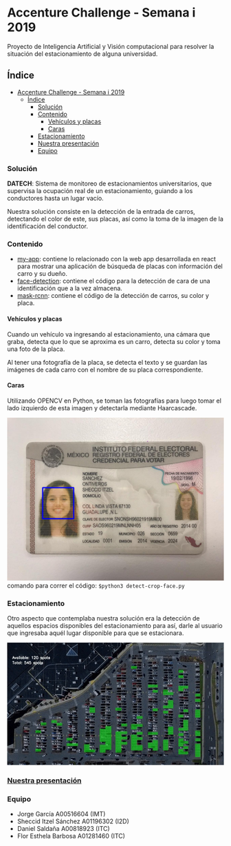 # Accenture Challenge - Semana i 2019
Proyecto de Inteligencia Artificial y Visión computacional para resolver la situación del estacionamiento de alguna universidad.

## Índice
- [Accenture Challenge - Semana i 2019](#accenture-challenge---semana-i-2019)
  - [Índice](#%c3%8dndice)
    - [Solución](#soluci%c3%b3n)
    - [Contenido](#contenido)
      - [Vehículos y placas](#veh%c3%adculos-y-placas)
      - [Caras](#caras)
    - [Estacionamiento](#estacionamiento)
    - [Nuestra presentación](#nuestra-presentaci%c3%b3n)
    - [Equipo](#equipo)


### Solución
**DATECH**: Sistema de monitoreo de estacionamientos universitarios, que supervisa la ocupación real de un estacionamiento, guiando a los conductores hasta un lugar vacío.

Nuestra solución consiste en la detección de la entrada de carros, detectando el color de este, sus placas, así como la toma de la imagen de la identificación del conductor.

### Contenido
* [my-app](https://github.com/DanielSGA/accenture-challenge/tree/master/my-app): contiene lo relacionado con la web app desarrollada en react para mostrar una aplicación de búsqueda de placas con información del carro y su dueño.
* [face-detection](https://github.com/DanielSGA/accenture-challenge/tree/master/face-detection): contiene el código para la detección de cara de una identificación que a la vez almacena.
* [mask-rcnn](https://github.com/DanielSGA/accenture-challenge/tree/master/mask-rcnn): contiene el código de la detección de carros, su color y placa.


#### Vehículos y placas
Cuando un vehículo va ingresando al estacionamiento, una cámara que graba, detecta que lo que se aproxima es un carro, detecta su color y toma una foto de la placa.

Al tener una fotografía de la placa, se detecta el texto y se guardan las imágenes de cada carro con el nombre de su placa correspondiente.

#### Caras
Utilizando OPENCV en Python, se toman las fotografías para luego tomar el lado izquierdo de esta imagen y detectarla mediante Haarcascade.

![face](face-detection/detected/face_412.jpg)
comando para correr el código: `$python3 detect-crop-face.py`
### Estacionamiento
Otro aspecto que contemplaba nuestra solución era la detección de aquellos espacios disponibles del estacionamiento para así, darle al usuario que ingresaba aquél lugar disponible para que se estacionara.

![parking](parking.jpeg)
### [Nuestra presentación](https://docs.google.com/presentation/d/1nrXZRckH4xwWrsvsja_tJlGaxderF1o0M95yK9Fo_l4/edit?usp=sharing)

### Equipo
* Jorge García A00516604 (IMT)
* Sheccid Itzel Sánchez A01196302 (I2D)
* Daniel Saldaña A00818923 (ITC)
* Flor Esthela Barbosa A01281460 (ITC)